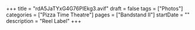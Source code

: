 +++
title = "rdA5JaTYxG4G76PIEkg3.avif"
draft = false
tags = ["Photos"]
categories = ["Pizza Time Theatre"]
pages = ["Bandstand II"]
startDate = ""
description = "Reel Label"
+++
